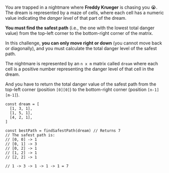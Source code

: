 You are trapped in a nightmare where **Freddy Krueger** is chasing you 😭. The dream is represented by a maze of cells, where each cell has a numeric value indicating the *danger level* of that part of the dream.

**You must find the safest path** (i.e., the one with the lowest total danger value) from the top-left corner to the bottom-right corner of the matrix.

In this challenge, **you can only move right or down** (you cannot move back or diagonally), and you must calculate the total danger level of the safest path.

The nightmare is represented by an `n x m` matrix called `dream` where each cell is a positive number representing the danger level of that cell in the dream.

And you have to return the total danger value of the safest path from the top-left corner (position `[0][0]`) to the bottom-right corner (position `[n-1][m-1]`).

```JS
const dream = [
  [1, 3, 1],
  [1, 5, 1],
  [4, 2, 1],
]

const bestPath = findSafestPath(dream) // Returns 7
// The safest path is:
// [0, 0] -> 1
// [0, 1] -> 3
// [0, 2] -> 1
// [1, 2] -> 1
// [2, 2] -> 1

// 1 -> 3 -> 1 -> 1 -> 1 = 7
```
